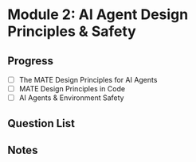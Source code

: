# Module 2: AI Agent Design Principles & Safety

## Progress

- [ ] The MATE Design Principles for AI Agents
- [ ] MATE Design Principles in Code
- [ ] AI Agents & Environment Safety

## Question List

## Notes
